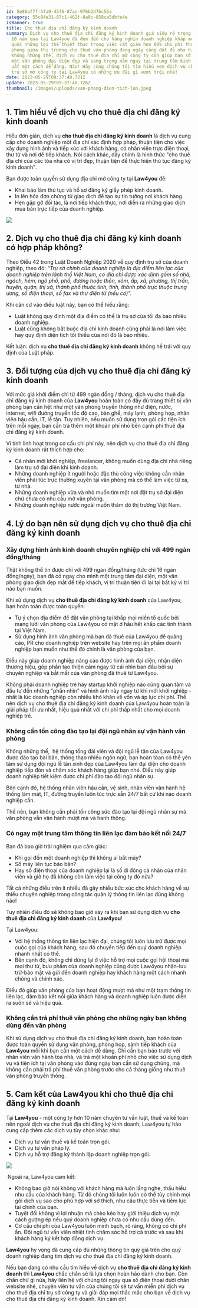 ```yaml
---
id: 5e86af7f-5fa9-45f6-87ac-976b2d7bc56a
category: 55c84e31-87c1-462f-8a8c-858ca5dbfe4e
isBanner: true
title: Cho thuê địa chỉ đăng ký kinh doanh
summary: Dịch vụ cho thuê địa chỉ đăng ký kinh doanh giá siêu rẻ trong suốt hơn
  10 năm qua tại Law4you đã đem đến cho hàng nghìn doanh nghiệp khắp mọi miền tổ
  quốc những lợi thế thiết thực trong việc cắt giảm hơn 80% chi phí thuê văn
  phòng giữa thị trường cho thuê văn phòng đang ngày càng đắt đỏ như hiện nay.
  Không những thế, dịch vụ cho thuê địa chỉ mở công ty còn giúp bạn sở hữu ngay
  một văn phòng đại diện đẹp và sang trọng nằm ngay tại trung tâm kinh doanh sầm
  uất một cách dễ dàng. Nào! Hãy cùng chúng tôi tìm hiểu xem dịch vụ cho thuê
  trụ sở mở công ty tại Law4you có những ưu đãi gì vượt trội nhé!
date: 2023-05-29T09:37:48.721Z
update: 2023-05-29T09:37:48.726Z
thumbnail: /images/uploads/van-phong-dien-tich-lon.jpeg
---
```

## **1. Tìm hiểu về dịch vụ cho thuê địa chỉ đăng ký kinh doanh**

Hiểu đơn giản, dịch vụ **cho thuê địa chỉ đăng ký kinh doanh** là dịch vụ cung cấp cho doanh nghiệp một địa chỉ xác định hợp pháp, thuận tiện cho việc xây dựng hình ảnh và tiếp xúc với khách hàng, có nhân viên trực điện thoại, thư từ và nơi để tiếp khách. Nói cách khác, đây chính là hình thức "cho thuê địa chỉ của các tòa nhà có vị trí đẹp, thuận tiện để thực hiện thủ tục đăng ký kinh doanh"*.*

Bạn được toàn quyền sử dụng địa chỉ mở công ty tại **Law4you** để:

* Khai báo làm thủ tục và hồ sơ đăng ký giấy phép kinh doanh.
* In lên hóa đơn chứng từ giao dịch để tạo sự tin tưởng nơi khách hàng.
* Hẹn gặp gỡ đối tác, là nơi tiếp khách thực, nơi diễn ra những giao dịch mua bán trực tiếp của doanh nghiệp.

![](/images/uploads/van-phong-ao-khac-van-phong-chia-se-nhu-the-nao-1.jpeg)

## **2. Dịch vụ cho thuê địa chỉ đăng ký kinh doanh có hợp pháp không?**

Theo Điều 42 trong Luật Doanh Nghiệp 2020 về quy định trụ sở của doanh nghiệp, theo đó: *“Trụ sở chính của doanh nghiệp là địa điểm liên lạc của doanh nghiệp trên lãnh thổ Việt Nam, có địa chỉ được xác định gồm số nhà, ngách, hẻm, ngõ phố, phố, đường hoặc thôn, xóm, ấp, xã, phường, thị trấn, huyện, quận, thị xã, thành phố thuộc tỉnh, tỉnh, thành phố trực thuộc trung ương, số điện thoại, số fax và thư điện tử (nếu có)”.*

Khi căn cứ vào điều luật này, bạn có thể hiểu rằng:

* Luật không quy định một địa điểm có thể là trụ sở của tối đa bao nhiêu doanh nghiệp.
* Luật cũng không bắt buộc địa chỉ kinh doanh cũng phải là nơi làm việc hay quy định diện tích tối thiểu của nơi đó là bao nhiêu.

Kết luận: dịch vụ **cho thuê địa chỉ đăng ký kinh doanh** không hề trái với quy định của Luật pháp.

## **3. Đối tượng của dịch vụ cho thuê địa chỉ đăng ký kinh doanh** 

Với mức giá khởi điểm chỉ từ 499 ngàn đồng / tháng, dịch vụ cho thuê địa chỉ đăng ký kinh doanh của **Law4you** hoàn toàn có đầy đủ trang thiết bị văn phòng bạn cần hệt như một văn phòng truyền thống như điện, nước, internet, wifi đường truyền tốc độ cao, bàn ghế, máy lạnh, phòng họp, nhân viên hậu cần, IT, lễ tân. Tuy nhiên, nếu muốn sử dụng trọn gói các tiện ích trên mỗi ngày, bạn cần trả thêm một khoản phí nhỏ bên cạnh phí thuê địa chỉ đăng ký kinh doanh.

Vì tính linh hoạt trong cơ cấu chi phí này, nên dịch vụ cho thuê địa chỉ đăng ký kinh doanh rất thích hợp cho:

* Cá nhân mới khởi nghiệp, freelancer, không muốn dùng địa chỉ nhà riêng làm trụ sở đại diện khi kinh doanh.
* Những doanh nghiệp ít người hoặc đặc thù công việc không cần nhân viên phải túc trực thường xuyên tại văn phòng mà có thể làm việc từ xa, từ nhà.
* Những doanh nghiệp vừa và nhỏ muốn tìm một nơi đặt trụ sở đại diện chứ chưa có nhu cầu mở văn phòng.
* Những doanh nghiệp nước ngoài muốn thăm dò thị trường Việt Nam.

## **4. Lý do bạn nên sử dụng dịch vụ cho thuê địa chỉ đăng ký kinh doanh** 

### **Xây dựng hình ảnh kinh doanh chuyên nghiệp chỉ với 499 ngàn đồng/tháng**

Thật không thể tin được chỉ với 499 ngàn đồng/tháng (tức chỉ 16 ngàn đồng/ngày), bạn đã có ngay cho mình một trung tâm đại diện, một văn phòng giao dịch đẹp mắt để tiếp khách, vị trí thuận tiện đi lại tại bất kỳ vị trí nào bạn muốn.

Khi sử dụng dịch vụ **cho thuê địa chỉ đăng ký kinh doanh** của Law4you, bạn hoàn toàn được toàn quyền:

* Tự ý chọn địa điểm để đặt văn phòng tại khắp mọi miền tổ quốc bởi mạng lưới văn phòng của Law4you có mặt ở hầu hết khắp các tỉnh thành tại Việt Nam.
* Sử dụng hình ảnh văn phòng mà bạn đã thuê của Law4you để quảng cáo, PR cho doanh nghiệp trên website hay trên mọi ấn phẩm doanh nghiệp bạn muốn như thể đó chính là văn phòng của bạn.

Điều này giúp doanh nghiệp nâng cao được hình ảnh đại diện, nhận diện thương hiệu, góp phần tạo thiện cảm ngay từ cái nhìn ban đầu bởi sự chuyên nghiệp và bắt mắt của văn phòng đã thuê từ Law4you.

Không phải doanh nghiệp trẻ hay startup khởi nghiệp nào cũng quan tâm và đầu tư đến những "phần nhìn" và hình ảnh này ngay từ khi mới khởi nghiệp - nhất là lúc doanh nghiệp còn nhiều khó khăn về vốn và áp lực chi phí. Thế nên dịch vụ cho thuê địa chỉ đăng ký kinh doanh của Law4you hoàn toàn là giải pháp tối ưu nhất, hiệu quả nhất với chi phí thấp nhất cho mọi doanh nghiệp trẻ.

### **Không cần tốn công đào tạo lại đội ngũ nhân sự vận hành văn phòng**

Không những thế,  hệ thống tổng đài viên và đội ngũ lễ tân của Law4you được đào tạo bài bản, thông thạo nhiều ngôn ngữ, bạn hoàn tòan có thể yên tâm sử dụng đội ngũ lễ tân xinh đẹp của Law4you làm đại diện cho doanh nghiệp tiếp đón và chăm sóc khách hàng giúp bạn nhé. Điều này giúp doanh nghiệp tiết kiệm được chi phí đào tạo đội ngũ nhân sự.

Bên cạnh đó, hệ thống nhân viên hậu cần, vệ sinh, nhân viên vận hành hệ thống làm mát, IT, đường truyền luôn túc trực sẵn 24/7 bất cứ khi nào doanh nghiệp cần.

Thế nên, bạn không cần phải tốn công sức đào tạo lại đội ngũ nhân sự mà văn phòng vẫn vận hành mượt mà và hanh thông.

### **Có ngay một trung tâm thông tin liên lạc đảm bảo kết nối 24/7**

Bạn đã bao giờ trải nghiệm qua cảm giác:

* Khi gọi đến một doanh nghiệp thì không ai bắt máy?
* Số máy liên tục báo bận?
* Hay số điện thoại của doanh nghiệp lại là số di động cá nhân của nhân viên và giờ họ đã không còn làm việc tại công ty đó nữa?

Tất cả những điều trên ít nhiều đã gây nhiều bức xúc cho khách hàng về sự thiếu chuyên nghiệp trong công tác quản lý thông tin liên lạc đúng không nào!

Tuy nhiên điều đó sẽ không bao giờ xảy ra khi bạn sử dụng dịch vụ **cho thuê địa chỉ đăng ký kinh doanh** của **Law4you**!

Tại Law4you:

* Với hệ thống thông tin liên lạc hiện đại, chúng tôi luôn lưu trữ được mọi cuộc gọi của khách hàng, sau đó chuyển tiếp đến quý doanh nghiệp nhanh nhất có thể.
* Bên cạnh đó, không chỉ dừng lại ở việc hỗ trợ mọi cuộc gọi hội thoại mà mọi thư từ, bưu phẩm của doanh nghiệp cũng được Law4you nhận-lưu trữ-bảo mật và gửi đến doanh nghiệp hay khách hàng một cách nhanh chóng và chính xác.

Điều đó giúp văn phòng của bạn hoạt động mượt mà như một trạm thông tin liên lạc, đảm bảo kết nối giữa khách hàng và doanh nghiệp luôn được diễn ra suôn sẻ và hiệu quả.

### **Không cần trả phí thuê văn phòng cho những ngày bạn không dùng đến văn phòng**

Khi sử dụng dịch vụ cho thuê địa chỉ đăng ký kinh doanh, bạn hoàn toàn được toàn quyền sử dụng văn phòng, phòng họp, sảnh tiếp khách của **Law4you** mỗi khi bạn cần một cách dễ dàng. Chỉ cần bạn báo trước với nhân viên vận hành tòa nhà, và trả một khoản phí nhỏ cho việc sử dụng dịch vụ và tiện ích tại văn phòng vào đúng ngày bạn cần sử dụng chúng, mà không cần phải trả phí thuê văn phòng trước cho cả tháng giống như thuê văn phòng truyền thống.

## **5. Cam kết của** Law4you **khi cho thuê địa chỉ đăng ký kinh doanh**

Tại **Law4you** - một công ty hơn 10 năm chuyên tư vấn luật, thuế và kế toán nên ngoài dịch vụ cho thuê địa chỉ đăng ký kinh doanh, Law4you tự hào cung cấp thêm các dịch vụ tùy chọn khác như:

* Dịch vụ tư vấn thuế và kế toán trọn gói.
* Dịch vụ tư vấn pháp lý.
* Dịch vụ hỗ trợ đăng ký thành lập doanh nghiệp trọn gói.

![](/images/uploads/van-phong-ao-la-gi-co-hop-phap-khong-1.jpeg)

 Ngoài ra, Law4you cam kết:

* Không bao giờ nói không với khách hàng mà luôn lắng nghe, thấu hiểu nhu cầu của khách hàng. Từ đó chúng tôi luôn luôn có thể tùy chỉnh mọi gói dịch vụ sao cho phù hợp với sở thích, nhu cầu thực tiễn và tiềm lực tài chính của bạn.
* Tuyệt đối không vì lợi nhuận mà chèo kéo hay giới thiệu dịch vụ một cách gượng ép nếu quý doanh nghiệp chưa có nhu cầu dùng đến.
* Cơ cấu chi phí của Law4you luôn minh bạch, rõ ràng, không có chi phí ẩn. Đội ngũ tư vấn viên nhiệt tình chăm sóc hỗ trợ cả trước và sau khi khách hàng ký kết hợp đồng dịch vụ.

**Law4you** hy vọng đã cung cấp đủ những thông tin quý giá trên cho quý doanh nghiệp đang tìm dịch vụ cho thuê địa chỉ đăng ký kinh doanh.

Nếu bạn đang có nhu cầu tìm hiểu về dịch vụ **cho thuê địa chỉ đăng ký kinh doanh** thì L**aw4you** chắc chắn sẽ là lựa chọn hoàn hảo dành cho bạn. Còn chần chừ gì nữa, hãy liên hệ với chúng tôi ngay qua số điện thoại dưới chân website nhé, chuyên viên tư vấn của chúng tôi sẽ tư vấn miễn phí dịch vụ cho thuê địa chỉ trụ sở công ty và giải đáp mọi thắc mắc cho bạn về dịch vụ cho thuê địa chỉ đăng ký kinh doanh. Xin cảm ơn!